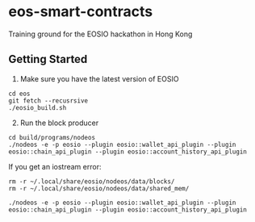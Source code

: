 # eos-smart-contracts

Training ground for the EOSIO hackathon in Hong Kong

## Getting Started

1. Make sure you have the latest version of EOSIO 

```
cd eos
git fetch --recusrsive
./eosio_build.sh
```

2. Run the block producer

```
cd build/programs/nodeos
./nodeos -e -p eosio --plugin eosio::wallet_api_plugin --plugin eosio::chain_api_plugin --plugin eosio::account_history_api_plugin 
```

If you get an iostream error:
```
rm -r ~/.local/share/eosio/nodeos/data/blocks/
rm -r ~/.local/share/eosio/nodeos/data/shared_mem/

./nodeos -e -p eosio --plugin eosio::wallet_api_plugin --plugin eosio::chain_api_plugin --plugin eosio::account_history_api_plugin 
``` 
